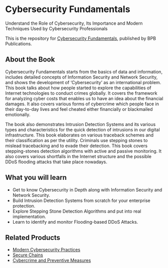 # Cybersecurity Fundamentals

Understand the Role of Cybersecurity, Its Importance and Modern Techniques Used by Cybersecurity Professionals

This is the repository for [Cybersecurity Fundamentals](https://in.bpbonline.com/products/cybersecurity-fundamentals?_pos=1&_sid=c1f95c55f&_ss=r), published by BPB Publications.

## About the Book
Cybersecurity Fundamentals starts from the basics of data and information, includes detailed concepts of Information Security and Network Security, and shows the development of ‘Cybersecurity’ as an international problem. This book talks about how people started to explore the capabilities of Internet technologies to conduct crimes globally. It covers the framework for analyzing cyber costs that enables us to have an idea about the financial damages. It also covers various forms of cybercrime which people face in their day-to-day lives and feel cheated either financially or blackmailed emotionally.

The book also demonstrates Intrusion Detection Systems and its various types and characteristics for the quick detection of intrusions in our digital infrastructure. This book elaborates on various traceback schemes and their classification as per the utility. Criminals use stepping stones to mislead tracebacking and to evade their detection. This book covers stepping-stones detection algorithms with active and passive monitoring. It also covers various shortfalls in the Internet structure and the possible DDoS flooding attacks that take place nowadays.

## What you will learn
* Get to know Cybersecurity in Depth along with Information Security and Network Security.
* Build Intrusion Detection Systems from scratch for your enterprise protection.
* Explore Stepping Stone Detection Algorithms and put into real implementation.
* Learn to identify and monitor Flooding-based DDoS Attacks.

## Related Products
* [Modern Cybersecurity Practices](https://in.bpbonline.com/products/modern-cybersecurity-practices-book-ebook?_pos=2&_sid=2d03bc08e&_ss=r)
* [Secure Chains](https://in.bpbonline.com/products/secure-chains-cybersecurity-blockchain-automation-book-ebook?_pos=1&_sid=edb07f731&_ss=r)
* [Cybercrime and Preventive Measures](https://in.bpbonline.com/products/cybercrime-and-preventive-measures?_pos=4&_sid=8779395f0&_ss=r)  
